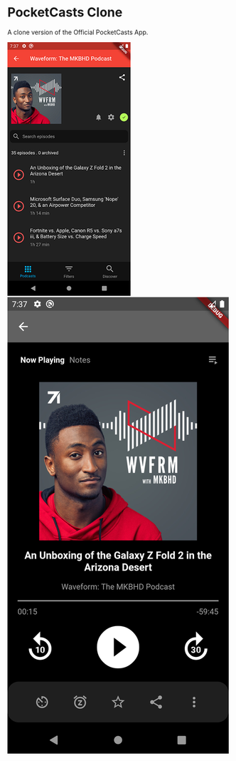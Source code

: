 # PocketCasts Clone

A clone version of the Official PocketCasts App.

![alt text](https://github.com/fredricksimi/PocketCasts-Clone/blob/master/Screenshot_1.png?raw=true=277x569)
![alt text](https://github.com/fredricksimi/PocketCasts-Clone/blob/master/Screenshot_2.png?raw=true=277x569)